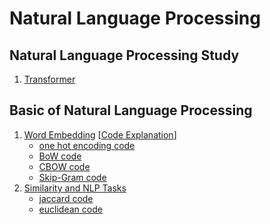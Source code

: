 Natural Language Processing
====

## Natural Language Processing Study
1. [Transformer](https://blog.naver.com/jaeyoon_95/221760816958)


## Basic of Natural Language Processing  
1. [Word Embedding](https://blog.naver.com/jaeyoon_95/222195983515) [[Code Explanation](https://blog.naver.com/jaeyoon_95/222200752533)]
	+ [one hot encoding code](https://github.com/jaeyun95/Natural_Language_Processing/blob/master/basic_of_nlp/chapter01/one_hot_encoding.py)
	+ [BoW code](https://github.com/jaeyun95/Natural_Language_Processing/blob/master/basic_of_nlp/chapter01/BoW.py)
	+ [CBOW code](https://github.com/jaeyun95/Natural_Language_Processing/blob/master/basic_of_nlp/chapter01/CBOW.py)
	+ [Skip-Gram code](https://github.com/jaeyun95/Natural_Language_Processing/blob/master/basic_of_nlp/chapter01/Skip_Gram.py)
2. [Similarity and NLP Tasks](https://blog.naver.com/jaeyoon_95/222206541615)
	+ [jaccard code](https://github.com/jaeyun95/Natural_Language_Processing/blob/master/basic_of_nlp/chapter02/jaccard.py)
	+ [euclidean code](https://github.com/jaeyun95/Natural_Language_Processing/blob/master/basic_of_nlp/chapter02/euclidean.py)